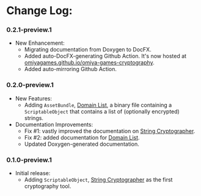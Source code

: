 # Change Log:

### 0.2.1-preview.1

- New Enhancement:
    - Migrating documentation from Doxygen to DocFX.
    - Added auto-DocFX-generating Github Action.  It's now hosted at [omiyagames.github.io/omiya-games-cryptography](https://omiyagames.github.io/omiya-games-cryptography).
    - Added auto-mirroring Github Action.

### 0.2.0-preview.1

- New Features:
    - Adding `AssetBundle`, [Domain List](https://omiyagames.github.io/omiya-games-cryptography/manual/domain-list.html), a binary file containing a `ScriptableObject` that contains a list of (optionally encrypted) strings.
- Documentation Improvements:
    - Fix #1: vastly improved the documentation on [String Cryptographer](https://omiyagames.github.io/omiya-games-cryptography/manual/string-cryptographer.html).
    - Fix #2: added documentation for [Domain List](https://omiyagames.github.io/omiya-games-cryptography/manual/domain-list.html).
    - Updated Doxygen-generated documentation.

### 0.1.0-preview.1

- Initial release:
    - Adding `ScriptableObject`, [String Cryptographer](https://omiyagames.github.io/omiya-games-cryptography/manual/string-cryptographer.html) as the first cryptography tool.
